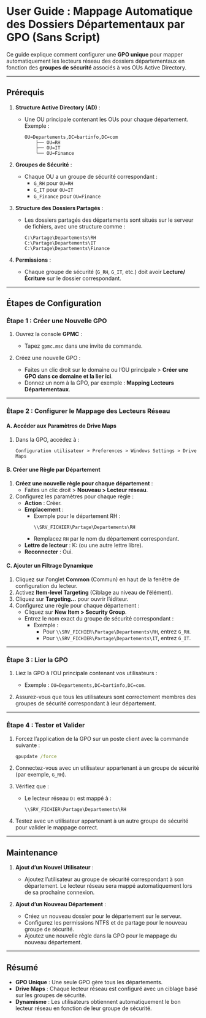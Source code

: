 # User Guide : Mappage Automatique des Dossiers Départementaux par GPO (Sans Script)

Ce guide explique comment configurer une **GPO unique** pour mapper automatiquement les lecteurs réseau des dossiers départementaux en fonction des **groupes de sécurité** associés à vos OUs Active Directory.

---

## **Prérequis**

1. **Structure Active Directory (AD)** :
   - Une OU principale contenant les OUs pour chaque département.
     Exemple :
     ```
     OU=Departements,DC=bartinfo,DC=com
         ├── OU=RH
         ├── OU=IT
         └── OU=Finance
     ```

2. **Groupes de Sécurité** :
   - Chaque OU a un groupe de sécurité correspondant :
     - `G_RH` pour `OU=RH`
     - `G_IT` pour `OU=IT`
     - `G_Finance` pour `OU=Finance`

3. **Structure des Dossiers Partagés** :
   - Les dossiers partagés des départements sont situés sur le serveur de fichiers, avec une structure comme :
     ```
     C:\Partage\Departements\RH
     C:\Partage\Departements\IT
     C:\Partage\Departements\Finance
     ```

4. **Permissions** :
   - Chaque groupe de sécurité (`G_RH`, `G_IT`, etc.) doit avoir **Lecture/Écriture** sur le dossier correspondant.

---

## **Étapes de Configuration**

### **Étape 1 : Créer une Nouvelle GPO**
1. Ouvrez la console **GPMC** :
   - Tapez `gpmc.msc` dans une invite de commande.

2. Créez une nouvelle GPO :
   - Faites un clic droit sur le domaine ou l’OU principale > **Créer une GPO dans ce domaine et la lier ici**.
   - Donnez un nom à la GPO, par exemple : **Mapping Lecteurs Départementaux**.

---

### **Étape 2 : Configurer le Mappage des Lecteurs Réseau**

#### **A. Accéder aux Paramètres de Drive Maps**
1. Dans la GPO, accédez à :
   ```
   Configuration utilisateur > Preferences > Windows Settings > Drive Maps
   ```

#### **B. Créer une Règle par Département**
1. **Créez une nouvelle règle pour chaque département** :
   - Faites un clic droit > **Nouveau > Lecteur réseau**.
2. Configurez les paramètres pour chaque règle :
   - **Action** : Créer.
   - **Emplacement** :
     - Exemple pour le département RH :
       ```
       \\SRV_FICHIER\Partage\Departements\RH
       ```
     - Remplacez `RH` par le nom du département correspondant.
   - **Lettre de lecteur** : K: (ou une autre lettre libre).
   - **Reconnecter** : Oui.

#### **C. Ajouter un Filtrage Dynamique**
1. Cliquez sur l'onglet **Common** (Commun) en haut de la fenêtre de configuration du lecteur.
2. Activez **Item-level Targeting** (Ciblage au niveau de l’élément).
3. Cliquez sur **Targeting...** pour ouvrir l’éditeur.
4. Configurez une règle pour chaque département :
   - Cliquez sur **New Item > Security Group**.
   - Entrez le nom exact du groupe de sécurité correspondant :
     - Exemple :
       - Pour `\\SRV_FICHIER\Partage\Departements\RH`, entrez `G_RH`.
       - Pour `\\SRV_FICHIER\Partage\Departements\IT`, entrez `G_IT`.

---

### **Étape 3 : Lier la GPO**
1. Liez la GPO à l’OU principale contenant vos utilisateurs :
   - Exemple : `OU=Departements,DC=bartinfo,DC=com`.

2. Assurez-vous que tous les utilisateurs sont correctement membres des groupes de sécurité correspondant à leur département.

---

### **Étape 4 : Tester et Valider**

1. Forcez l’application de la GPO sur un poste client avec la commande suivante :
   ```cmd
   gpupdate /force
   ```

2. Connectez-vous avec un utilisateur appartenant à un groupe de sécurité (par exemple, `G_RH`).
3. Vérifiez que :
   - Le lecteur réseau `D:` est mappé à :
     ```
     \\SRV_FICHIER\Partage\Departements\RH
     ```

4. Testez avec un utilisateur appartenant à un autre groupe de sécurité pour valider le mappage correct.

---

## **Maintenance**

1. **Ajout d’un Nouvel Utilisateur** :
   - Ajoutez l’utilisateur au groupe de sécurité correspondant à son département. Le lecteur réseau sera mappé automatiquement lors de sa prochaine connexion.

2. **Ajout d’un Nouveau Département** :
   - Créez un nouveau dossier pour le département sur le serveur.
   - Configurez les permissions NTFS et de partage pour le nouveau groupe de sécurité.
   - Ajoutez une nouvelle règle dans la GPO pour le mappage du nouveau département.

---

## **Résumé**
- **GPO Unique** : Une seule GPO gère tous les départements.
- **Drive Maps** : Chaque lecteur réseau est configuré avec un ciblage basé sur les groupes de sécurité.
- **Dynamisme** : Les utilisateurs obtiennent automatiquement le bon lecteur réseau en fonction de leur groupe de sécurité.



